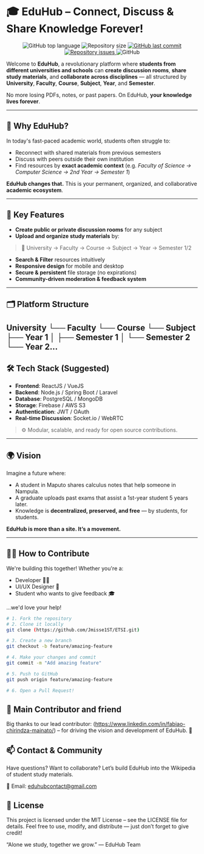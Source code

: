 # 🎓 EduHub – Connect, Discuss & Share Knowledge Forever!


<p align="center">
  <img alt="GitHub top language" src="https://img.shields.io/github/languages/top/Jmisse1ST/ETSI">

  <img alt="Repository size" src="https://img.shields.io/github/repo-size/Jmisse1ST/ETSI">

  <a href="https://github.com/Jmisse1ST/ETSI/commits/master">
    <img alt="GitHub last commit" src="https://img.shields.io/github/last-commit/Jmisse1ST/ETSI">
  </a>

  <a href="https://github.com/Jmisse1ST/ETSI/issues">
    <img alt="Repository issues" src="https://img.shields.io/github/issues/Jmisse1ST/ETSI">
  </a>

  <img alt="GitHub" src="https://img.shields.io/github/license/Jmisse1ST/ETSI">
</p>

Welcome to **EduHub**, a revolutionary platform where **students from different universities and schools** can **create discussion rooms**, **share study materials**, and **collaborate across disciplines** — all structured by **University**, **Faculty**, **Course**, **Subject**, **Year**, and **Semester**.

No more losing PDFs, notes, or past papers. On EduHub, **your knowledge lives forever**.

---

## 🚀 Why EduHub?

In today's fast-paced academic world, students often struggle to:
- Reconnect with shared materials from previous semesters
- Discuss with peers outside their own institution
- Find resources by **exact academic context** (e.g. *Faculty of Science → Computer Science → 2nd Year → Semester 1*)

**EduHub changes that.** This is your permanent, organized, and collaborative **academic ecosystem**.

---

## 🧠 Key Features

- **Create public or private discussion rooms** for any subject  
- **Upload and organize study materials** by:  
> 📍 University → Faculty → Course → Subject → Year → Semester 1/2  

- **Search & Filter** resources intuitively  
- **Responsive design** for mobile and desktop  
- **Secure & persistent** file storage (no expirations)  
- **Community-driven moderation & feedback system**

---

## 🗂️ Platform Structure
University
└── Faculty
└── Course
└── Subject
├── Year 1
│ ├── Semester 1
│ └── Semester 2
└── Year 2...
---

## 🛠️ Tech Stack (Suggested)

- **Frontend**: ReactJS / VueJS  
- **Backend**: Node.js / Spring Boot / Laravel  
- **Database**: PostgreSQL / MongoDB  
- **Storage**: Firebase / AWS S3  
- **Authentication**: JWT / OAuth  
- **Real-time Discussion**: Socket.io / WebRTC  

> ⚙️ Modular, scalable, and ready for open source contributions.

---

## 🌍 Vision

Imagine a future where:
- A student in Maputo shares calculus notes that help someone in Nampula.
- A graduate uploads past exams that assist a 1st-year student 5 years later.
- Knowledge is **decentralized, preserved, and free** — by students, for students.

**EduHub is more than a site. It’s a movement.**

---

## 🧑‍💻 How to Contribute

We're building this together! Whether you're a:
- Developer 🧑‍💻
- UI/UX Designer 🎨
- Student who wants to give feedback 🎓

...we'd love your help!

```bash
# 1. Fork the repository
# 2. Clone it locally
git clone (https://github.com/Jmisse1ST/ETSI.git)

# 3. Create a new branch
git checkout -b feature/amazing-feature

# 4. Make your changes and commit
git commit -m "Add amazing feature"

# 5. Push to GitHub
git push origin feature/amazing-feature

# 6. Open a Pull Request!
```

## 🙌 Main Contributor and friend
Big thanks to our lead contributor:
(https://www.linkedin.com/in/fabiao-chirindza-mainato/) – for driving the vision and development of EduHub. 🌟

## 📫 Contact & Community
Have questions? Want to collaborate?
Let’s build EduHub into the Wikipedia of student study materials.

📧 Email: eduhubcontact@gmail.com

## 📜 License
This project is licensed under the MIT License – see the LICENSE file for details.
Feel free to use, modify, and distribute — just don’t forget to give credit!

“Alone we study, together we grow.” — EduHub Team
